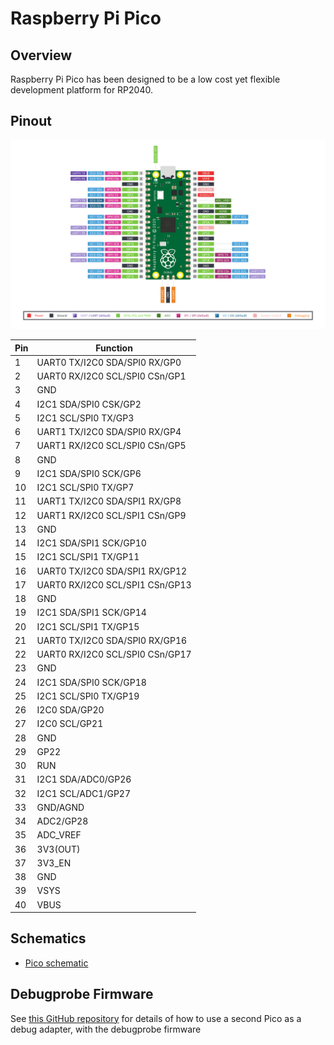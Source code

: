 # Raspberry Pi Pico

## Overview

Raspberry Pi Pico has been designed to be a low cost yet flexible development platform for RP2040.

## Pinout

![Pico Pin-Out](./Pico-R3-SDK11-Pinout.svg "Pico Pin-Out")

| Pin | Function                        |
|-----|---------------------------------|
|  1  | UART0 TX/I2C0 SDA/SPI0 RX/GP0   |
|  2  | UART0 RX/I2C0 SCL/SPI0 CSn/GP1  |
|  3  | GND                             |
|  4  | I2C1 SDA/SPI0 CSK/GP2           |
|  5  | I2C1 SCL/SPI0 TX/GP3            |
|  6  | UART1 TX/I2C0 SDA/SPI0 RX/GP4   |
|  7  | UART1 RX/I2C0 SCL/SPI0 CSn/GP5  |
|  8  | GND                             |
|  9  | I2C1 SDA/SPI0 SCK/GP6           |
| 10  | I2C1 SCL/SPI0 TX/GP7            |
| 11  | UART1 TX/I2C0 SDA/SPI1 RX/GP8   |
| 12  | UART1 RX/I2C0 SCL/SPI1 CSn/GP9  |
| 13  | GND                             |
| 14  | I2C1 SDA/SPI1 SCK/GP10          |
| 15  | I2C1 SCL/SPI1 TX/GP11           |
| 16  | UART0 TX/I2C0 SDA/SPI1 RX/GP12  |
| 17  | UART0 RX/I2C0 SCL/SPI1 CSn/GP13 |
| 18  | GND                             |
| 19  | I2C1 SDA/SPI1 SCK/GP14          |
| 20  | I2C1 SCL/SPI1 TX/GP15           |
| 21  | UART0 TX/I2C0 SDA/SPI0 RX/GP16  |
| 22  | UART0 RX/I2C0 SCL/SPI0 CSn/GP17 |
| 23  | GND                             |
| 24  | I2C1 SDA/SPI0 SCK/GP18          |
| 25  | I2C1 SCL/SPI0 TX/GP19           |
| 26  | I2C0 SDA/GP20                   |
| 27  | I2C0 SCL/GP21                   |
| 28  | GND                             |
| 29  | GP22                            |
| 30  | RUN                             |
| 31  | I2C1 SDA/ADC0/GP26              |
| 32  | I2C1 SCL/ADC1/GP27              |
| 33  | GND/AGND                        |
| 34  | ADC2/GP28                       |
| 35  | ADC_VREF                        |
| 36  | 3V3(OUT)                        |
| 37  | 3V3_EN                          |
| 38  | GND                             |
| 39  | VSYS                            |
| 40  | VBUS                            |

## Schematics

- [Pico schematic](https://datasheets.raspberrypi.com/pico/RPi-Pico-R3-PUBLIC-20200119.zip)

## Debugprobe Firmware

See [this GitHub repository](https://github.com/raspberrypi/debugprobe) for details of how to use a second Pico as a debug adapter, with the debugprobe firmware
